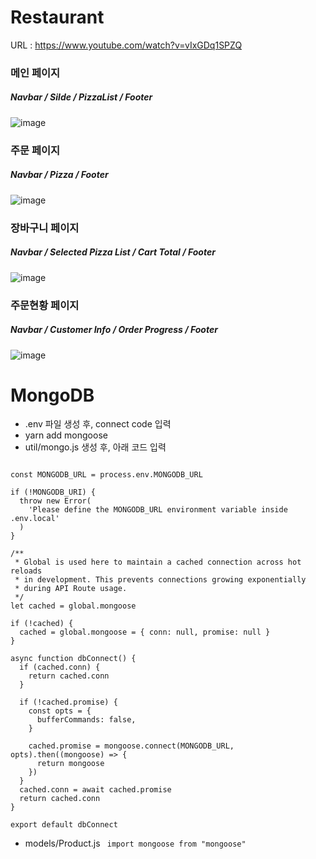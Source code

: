 # Restaurant

URL : https://www.youtube.com/watch?v=vIxGDq1SPZQ

### 메인 페이지
##### Navbar / Silde / PizzaList / Footer
![image](https://user-images.githubusercontent.com/62472117/162374352-694ecf37-f93b-43bb-8c6c-7a9704ee6362.png)
### 주문 페이지
##### Navbar / Pizza / Footer 
![image](https://user-images.githubusercontent.com/62472117/162375283-6610ef2e-7649-4601-b3e5-16cfa29da8d6.png)
### 장바구니 페이지
##### Navbar / Selected Pizza List / Cart Total / Footer
![image](https://user-images.githubusercontent.com/62472117/162375414-22c13b62-1f52-4c6c-8379-09368cf9b5e9.png)
### 주문현황 페이지
##### Navbar / Customer Info / Order Progress / Footer
![image](https://user-images.githubusercontent.com/62472117/162375493-29687544-6194-4a78-b37b-e1b2229c0446.png)

# MongoDB
- .env 파일 생성 후, connect code 입력
- yarn add mongoose
- util/mongo.js 생성 후, 아래 코드 입력

``` import mongoose from 'mongoose'

const MONGODB_URL = process.env.MONGODB_URL

if (!MONGODB_URI) {
  throw new Error(
    'Please define the MONGODB_URL environment variable inside .env.local'
  )
}

/**
 * Global is used here to maintain a cached connection across hot reloads
 * in development. This prevents connections growing exponentially
 * during API Route usage.
 */
let cached = global.mongoose

if (!cached) {
  cached = global.mongoose = { conn: null, promise: null }
}

async function dbConnect() {
  if (cached.conn) {
    return cached.conn
  }

  if (!cached.promise) {
    const opts = {
      bufferCommands: false,
    }

    cached.promise = mongoose.connect(MONGODB_URL, opts).then((mongoose) => {
      return mongoose
    })
  }
  cached.conn = await cached.promise
  return cached.conn
}

export default dbConnect
```
- models/Product.js ``` import mongoose from "mongoose"```
